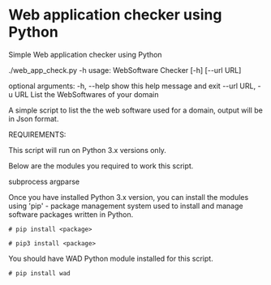 # Web application checker using Python
Simple Web application checker using Python

 ./web_app_check.py -h
usage: WebSoftware Checker [-h] [--url URL]

optional arguments:
  -h, --help         show this help message and exit
  --url URL, -u URL  List the WebSoftwares of your domain


A simple script to list the the web software used for a domain, output will be in Json format. 


REQUIREMENTS:

This script will run on Python 3.x versions only.

Below are the modules you required to work this script.

subprocess
argparse

Once you have installed Python 3.x version, you can install the modules using 'pip' - package management system used to install and manage software packages written in Python.

    # pip install <package>

    # pip3 install <package>
  
  
You should have WAD Python module installed for this script.

    # pip install wad








